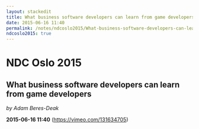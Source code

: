 ```yaml
---
layout: stackedit
title: What business software developers can learn from game developers
date: 2015-06-16 11:40
permalink: /notes/ndcoslo2015/What-business-software-developers-can-learn-from-game-developers.html
ndcoslo2015: true
---
```


# NDC Oslo 2015
## What business software developers can learn from game developers
*by Adam Beres-Deak*

**2015-06-16 11:40** (https://vimeo.com/131634705)